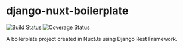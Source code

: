 # django-nuxt-boilerplate 
[![Build Status](https://travis-ci.org/gmilon/django-nuxt-boilerplate.svg?branch=develop)](https://travis-ci.org/gmilon/django-nuxt-boilerplate) [![Coverage Status](https://coveralls.io/repos/github/gmilon/django-nuxt-boilerplate/badge.svg?branch=develop)](https://coveralls.io/github/gmilon/django-nuxt-boilerplate?branch=develop)

A boilerplate project created in NuxtJs using Django Rest Framework.

